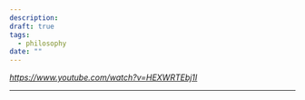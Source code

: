 ```yaml
---
description: 
draft: true
tags:
  - philosophy
date: ""
---
```

*https://www.youtube.com/watch?v=HEXWRTEbj1I*

---

